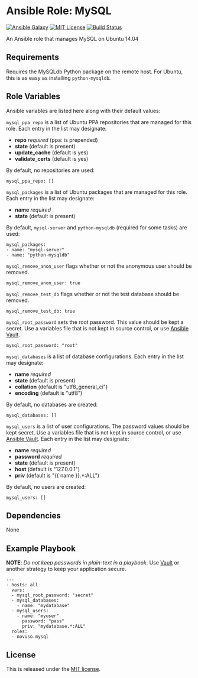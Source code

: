# Ansible Role: MySQL

[![Ansible Galaxy](http://img.shields.io/badge/galaxy-novuso.mysql-000000.svg)](https://galaxy.ansible.com/list#/roles/3817)
[![MIT License](http://img.shields.io/badge/license-MIT-003399.svg)](http://opensource.org/licenses/MIT)
[![Build Status](https://travis-ci.org/novuso/ansible-role-mysql.svg)](https://travis-ci.org/novuso/ansible-role-mysql)

An Ansible role that manages MySQL on Ubuntu 14.04

## Requirements

Requires the MySQLdb Python package on the remote host. For Ubuntu, this is as
easy as installing `python-mysqldb`.

## Role Variables

Ansible variables are listed here along with their default values:

`mysql_ppa_repo` is a list of Ubuntu PPA repositories that are managed for
this role. Each entry in the list may designate:

* **repo** *required* (ppa: is prepended)
* **state** (default is present)
* **update_cache** (default is yes)
* **validate_certs** (default is yes)

By default, no repositories are used:

    mysql_ppa_repo: []

`mysql_packages` is a list of Ubuntu packages that are managed for this role.
Each entry in the list may designate:

* **name** *required*
* **state** (default is present)

By default, `mysql-server` and `python-mysqldb` (required for some tasks) are
used:

    mysql_packages:
    - name: "mysql-server"
    - name: "python-mysqldb"

`mysql_remove_anon_user` flags whether or not the anonymous user should be
removed.

    mysql_remove_anon_user: true

`mysql_remove_test_db` flags whether or not the test database should be
removed.

    mysql_remove_test_db: true

`mysql_root_password` sets the root password. This value should be kept a
secret. Use a variables file that is not kept in source control, or use
[Ansible Vault](http://docs.ansible.com/playbooks_vault.html).

    mysql_root_password: "root"

`mysql_databases` is a list of database configurations. Each entry in the list
may designate:

* **name** *required*
* **state** (default is present)
* **collation** (default is "utf8_general_ci")
* **encoding** (default is "utf8")

By default, no databases are created:

    mysql_databases: []

`mysql_users` is a list of user configurations. The password values should be
kept secret. Use a variables file that is not kept in source control, or use
[Ansible Vault](http://docs.ansible.com/playbooks_vault.html).
Each entry in the list may designate:

* **name** *required*
* **password** *required*
* **state** (default is present)
* **host** (default is "127.0.0.1")
* **priv** (default is "{{ name }}.*:ALL")

By default, no users are created:

    mysql_users: []

## Dependencies

None

## Example Playbook

**NOTE**: *Do not keep passwords in plain-text in a playbook*. Use
[Vault](http://docs.ansible.com/playbooks_vault.html) or another strategy to
keep your application secure.

    ---
    - hosts: all
      vars:
      - mysql_root_password: "secret"
      - mysql_databases:
        - name: "mydatabase"
      - mysql_users:
        - name: "myuser"
          password: "pass"
          priv: "mydatabase.*:ALL"
      roles:
      - novuso.mysql

## License

This is released under the [MIT license](http://opensource.org/licenses/MIT).
